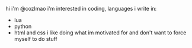 hi i'm @cozlmao
i'm interested in coding, languages i write in:
- lua
- python
- html and css
i like doing what im motivated for and don't want to force myself to do stuff


